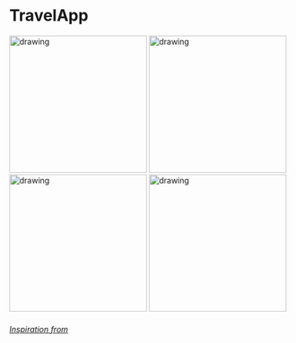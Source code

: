 # TravelApp

<img src="https://user-images.githubusercontent.com/52431123/211867497-a258d31a-7df4-4f7c-b9d8-b69c3da1f983.png" alt="drawing" width="245"/> <img src="https://user-images.githubusercontent.com/52431123/211867826-f3e40aeb-7cbd-4300-b6f2-ab5ef214de67.png" alt="drawing" width="245"/> <img src="https://user-images.githubusercontent.com/52431123/211867850-bfb6bfa9-6959-4a29-830a-82f68e496ce1.png" alt="drawing" width="245"/> <img src="https://user-images.githubusercontent.com/52431123/211867769-fc9bd895-ee30-41c5-b420-b6970e18e2ac.png" alt="drawing" width="245"/>



###### [Inspiration from](https://ui8.net/d4me_/products/free-travel-app-light-dark-theme?status=7)
